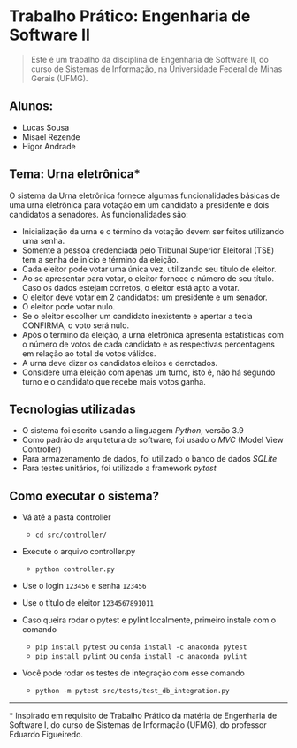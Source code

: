 # Trabalho Prático: Engenharia de Software II

> Este é um trabalho da disciplina de Engenharia de Software II, do curso de Sistemas de Informação, na Universidade Federal de Minas Gerais (UFMG).

## Alunos:
- Lucas Sousa
- Misael Rezende
- Higor Andrade

## Tema: Urna eletrônica*
O sistema da Urna eletrônica fornece algumas funcionalidades básicas de uma urna eletrônica para votação em um candidato a presidente e dois candidatos a senadores. As funcionalidades são:

- Inicialização da urna e o término da votação devem ser feitos utilizando uma senha.
- Somente a pessoa credenciada pelo Tribunal Superior Eleitoral (TSE) tem a senha de início e término da eleição.
- Cada eleitor pode votar uma única vez, utilizando seu titulo de eleitor.
- Ao se apresentar para votar, o eleitor fornece o número de seu título. Caso os dados estejam corretos, o eleitor está apto a votar.
- O eleitor deve votar em 2 candidatos: um presidente e um senador.
- O eleitor pode votar nulo.
- Se o eleitor escolher um candidato inexistente e apertar a tecla CONFIRMA, o voto será nulo.
- Após o termino da eleição, a urna eletrônica apresenta estatísticas com o número de votos de cada candidato e as respectivas percentagens em relação ao total de votos válidos.
- A urna deve dizer os candidatos eleitos e derrotados.
- Considere uma eleição com apenas um turno, isto é, não há segundo turno e o candidato que recebe mais votos ganha.

## Tecnologias utilizadas
- O sistema foi escrito usando a linguagem _Python_, versão 3.9
- Como padrão de arquitetura de software, foi usado o _MVC_ (Model View Controller)
- Para armazenamento de dados, foi utilizado o banco de dados _SQLite_
- Para testes unitários, foi utilizado a framework _pytest_

## Como executar o sistema?
- Vá até a pasta controller
  - `cd src/controller/`
- Execute o arquivo controller.py
  - `python controller.py`
- Use o login `123456` e senha `123456`
- Use o título de eleitor `1234567891011`

- Caso queira rodar o pytest e pylint localmente, primeiro instale com o comando
  - `pip install pytest` ou `conda install -c anaconda pytest`
  - `pip install pylint` ou `conda install -c anaconda pylint`

- Você pode rodar os testes de integração com esse comando
  - `python -m pytest src/tests/test_db_integration.py`
-------
\* Inspirado em requisito de Trabalho Prático da matéria de Engenharia de Software I, do curso de Sistemas de Informação (UFMG), do professor Eduardo Figueiredo.